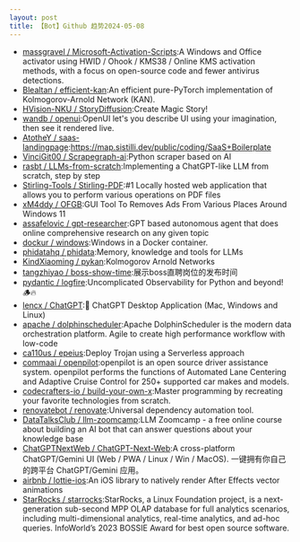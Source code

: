 ```yaml
---
layout: post
title: 【Bot】Github 趋势2024-05-08
---
```


* [massgravel / Microsoft-Activation-Scripts](https://github.com/massgravel/Microsoft-Activation-Scripts):A Windows and Office activator using HWID / Ohook / KMS38 / Online KMS activation methods, with a focus on open-source code and fewer antivirus detections.
* [Blealtan / efficient-kan](https://github.com/Blealtan/efficient-kan):An efficient pure-PyTorch implementation of Kolmogorov-Arnold Network (KAN).
* [HVision-NKU / StoryDiffusion](https://github.com/HVision-NKU/StoryDiffusion):Create Magic Story!
* [wandb / openui](https://github.com/wandb/openui):OpenUI let's you describe UI using your imagination, then see it rendered live.
* [AtotheY / saas-landingpage](https://github.com/AtotheY/saas-landingpage):https://map.sistilli.dev/public/coding/SaaS+Boilerplate
* [VinciGit00 / Scrapegraph-ai](https://github.com/VinciGit00/Scrapegraph-ai):Python scraper based on AI
* [rasbt / LLMs-from-scratch](https://github.com/rasbt/LLMs-from-scratch):Implementing a ChatGPT-like LLM from scratch, step by step
* [Stirling-Tools / Stirling-PDF](https://github.com/Stirling-Tools/Stirling-PDF):#1 Locally hosted web application that allows you to perform various operations on PDF files
* [xM4ddy / OFGB](https://github.com/xM4ddy/OFGB):GUI Tool To Removes Ads From Various Places Around Windows 11
* [assafelovic / gpt-researcher](https://github.com/assafelovic/gpt-researcher):GPT based autonomous agent that does online comprehensive research on any given topic
* [dockur / windows](https://github.com/dockur/windows):Windows in a Docker container.
* [phidatahq / phidata](https://github.com/phidatahq/phidata):Memory, knowledge and tools for LLMs
* [KindXiaoming / pykan](https://github.com/KindXiaoming/pykan):Kolmogorov Arnold Networks
* [tangzhiyao / boss-show-time](https://github.com/tangzhiyao/boss-show-time):展示boss直聘岗位的发布时间
* [pydantic / logfire](https://github.com/pydantic/logfire):Uncomplicated Observability for Python and beyond! 🪵🔥
* [lencx / ChatGPT](https://github.com/lencx/ChatGPT):🔮 ChatGPT Desktop Application (Mac, Windows and Linux)
* [apache / dolphinscheduler](https://github.com/apache/dolphinscheduler):Apache DolphinScheduler is the modern data orchestration platform. Agile to create high performance workflow with low-code
* [ca110us / epeius](https://github.com/ca110us/epeius):Deploy Trojan using a Serverless approach
* [commaai / openpilot](https://github.com/commaai/openpilot):openpilot is an open source driver assistance system. openpilot performs the functions of Automated Lane Centering and Adaptive Cruise Control for 250+ supported car makes and models.
* [codecrafters-io / build-your-own-x](https://github.com/codecrafters-io/build-your-own-x):Master programming by recreating your favorite technologies from scratch.
* [renovatebot / renovate](https://github.com/renovatebot/renovate):Universal dependency automation tool.
* [DataTalksClub / llm-zoomcamp](https://github.com/DataTalksClub/llm-zoomcamp):LLM Zoomcamp - a free online course about building an AI bot that can answer questions about your knowledge base
* [ChatGPTNextWeb / ChatGPT-Next-Web](https://github.com/ChatGPTNextWeb/ChatGPT-Next-Web):A cross-platform ChatGPT/Gemini UI (Web / PWA / Linux / Win / MacOS). 一键拥有你自己的跨平台 ChatGPT/Gemini 应用。
* [airbnb / lottie-ios](https://github.com/airbnb/lottie-ios):An iOS library to natively render After Effects vector animations
* [StarRocks / starrocks](https://github.com/StarRocks/starrocks):StarRocks, a Linux Foundation project, is a next-generation sub-second MPP OLAP database for full analytics scenarios, including multi-dimensional analytics, real-time analytics, and ad-hoc queries. InfoWorld’s 2023 BOSSIE Award for best open source software.
